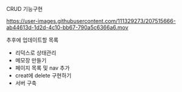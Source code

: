 CRUD 기능구현

https://user-images.githubusercontent.com/111329273/207515666-ab44613d-1d2d-4c10-bb67-790a5c6366a6.mov

추후에 업데이트할 목록

- 리덕스로 상태관리
- 메모장 만들기
- 페이지 목록 및 nav 추가
- creat에 delete 구현하기
- 서버 구축

